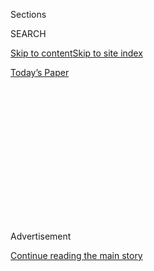 <div id="app">

<div>

<div>

<div>

<div class="NYTAppHideMasthead css-1q2w90k e1suatyy0">

<div class="section css-ui9rw0 e1suatyy2">

<div class="css-eph4ug er09x8g0">

<div class="css-6n7j50">

</div>

<span class="css-1dv1kvn">Sections</span>

<div class="css-10488qs">

<span class="css-1dv1kvn">SEARCH</span>

</div>

[Skip to content](#site-content)[Skip to site
index](#site-index)

</div>

<div class="css-10698na e1huz5gh0">

</div>

</div>

<div id="masthead-bar-one" class="section hasLinks css-15hmgas e1csuq9d3">

<div class="css-uqyvli e1csuq9d0">

</div>

<div class="css-1uqjmks e1csuq9d1">

</div>

<div class="css-9e9ivx">

[](https://myaccount.nytimes3xbfgragh.onion/auth/login?response_type=cookie&client_id=vi)

</div>

<div class="css-1bvtpon e1csuq9d2">

[Today’s
Paper](https://www.nytimes3xbfgragh.onion/section/todayspaper)

</div>

</div>

</div>

</div>

<div data-aria-hidden="false">

<div id="site-content" data-role="main">

<div>

<div class="css-1aor85t" style="opacity:0.000000001;z-index:-1;visibility:hidden">

<div class="css-1hqnpie">

<div class="css-epjblv">

<span class="css-100wwgy">Derrick Adams Can Make Art Out of Anything
(Even Rubber
Gloves)</span>

</div>

<div class="css-k008qs">

<div class="css-o5pzib">

<span class="css-18z7m18"></span>

<div>

</div>

</div>

<span class="css-1n6z4y">https://nyti.ms/33jQuNJ</span>

<div class="css-1705lsu">

<div class="css-4xjgmj">

<div class="css-4skfbu" data-role="toolbar" data-aria-label="Social Media Share buttons, Save button, and Comments Panel with current comment count" data-testid="share-tools">

  - 
  - 
  - 
  - 
    
    <div class="css-6n7j50">
    
    </div>

  - 

</div>

</div>

</div>

</div>

</div>

</div>

<div class="css-13pd83m">

</div>

<div id="top-wrapper" class="css-1sy8kpn">

<div id="top-slug" class="css-l9onyx">

Advertisement

</div>

[Continue reading the main
story](#after-top)

<div class="ad top-wrapper" style="text-align:center;height:100%;display:block;min-height:250px">

<div id="top" class="place-ad" data-position="top" data-size-key="top">

</div>

</div>

<div id="after-top">

</div>

</div>

<div>

<div id="sponsor-wrapper" class="css-1hyfx7x">

<div id="sponsor-slug" class="css-19vbshk">

Supported by

</div>

[Continue reading the main
story](#after-sponsor)

<div id="sponsor" class="ad sponsor-wrapper" style="text-align:center;height:100%;display:block">

</div>

<div id="after-sponsor">

</div>

</div>

<div class="css-186x18t">

</div>

<div class="css-1vkm6nb ehdk2mb0">

# Derrick Adams Can Make Art Out of Anything (Even Rubber Gloves)

</div>

The artist takes our “Make T Something” challenge and creates a
sculpture in under one hour using some unexpected materials.

![<span class="css-1l9o2ey e13ogyst0">The artist accepts T’s challenge
to make an object in less than one hour with only a few select items —
including a copy of The New York
Times.</span><span class="css-cch8ym"><span class="css-1dv1kvn">Credit</span><span class="css-1nlbvxy e1z0qqy90" itemprop="copyrightHolder"><span class="css-1ly73wi e1tej78p0">Credit...</span><span>Scott
J.
Ross</span></span></span>](https://static01.graylady3jvrrxbe.onion/images/2019/10/16/t-magazine/16tmag-derrick-adams-02/16tmag-derrick-adams-02-videoSixteenByNineJumbo1600.png)

<div class="css-18e8msd">

<div class="css-vp77d3 epjyd6m0">

<div class="css-1baulvz">

By <span class="css-1baulvz last-byline" itemprop="name">Kat
Herriman</span>

</div>

</div>

  - Nov. 5,
    2019

  - 
    
    <div class="css-4xjgmj">
    
    <div class="css-d8bdto" data-role="toolbar" data-aria-label="Social Media Share buttons, Save button, and Comments Panel with current comment count" data-testid="share-tools">
    
      - 
      - 
      - 
      - 
        
        <div class="css-6n7j50">
        
        </div>
    
      - 
    
    </div>
    
    </div>

</div>

</div>

<div class="section meteredContent css-1r7ky0e" name="articleBody" itemprop="articleBody">

<div class="css-1fanzo5 StoryBodyCompanionColumn">

<div class="css-53u6y8">

Growing up in the ’90s, as television’s cultural monopoly gave way to
that of the early internet, the Baltimore-born artist Derrick Adams
processed the era’s evolving visual language in his sketchbook. What he
observed — the predominant whiteness of sitcoms and talk shows, the
exoticized depiction of people of color — left a permanent impression,
one that still inspires him to imagine his own alternative cultural
narratives. “My images come from things I want to see in the world,
portraits of blackness that have not yet had their moment,” he says of
his work. “What is the point of perpetuating, repeating, what is already
out there?”

Adams’s large-scale installations use painting, sculpture, performance
and photography to tell stories about the intricacies and politics of
domestic life and how it has been portrayed throughout history. For
instance, for “Sanctuary,” his 2018 show at the Museum of Arts and
Design in New York, the artist erected a miniature wooden highway in a
room whose walls were hung with collages of brick walls and abstract
shapes that evoked quickly glimpsed landscapes. The installation was the
result of his intensive research into “The Negro Motorist Green Book,” a
guide published between 1936 and 1967 that advised black travelers on
how to navigate through the Jim Crow South, and, like much of his work,
it offered new ways to understand seemingly familiar environments: the
home, the city, the screen, the South.

*\[*[*Sign up
here*](https://www.nytimes3xbfgragh.onion/newsletters/t-list?module=inline)
*for the T List newsletter, a weekly roundup of what T Magazine editors
are noticing and coveting now.\]*

</div>

</div>

<div class="css-1fanzo5 StoryBodyCompanionColumn">

<div class="css-53u6y8">

To coincide with his current exhibition, “[Where I’m
From,](http://www.bmoreart.com/events/derrick-adams-where-im-from)” at
Baltimore City Hall Gallery, we invited Adams to take part in our “Make
T Something” series, in which a person must create something in under
one hour using only a copy of The New York Times, some basic craft
supplies and one wild-card item of their choosing (for Adams, a box of
black disposable gloves). Presented with two different recent editions
of The Times, Adams selected the paper with a front-page story about the
aftermath of Hurricane Dorian in the Bahamas. “Usually when I’m working
in my studio, the art comes from my drawings and prolonged research, but
for this project it was about a gut reaction to something immediate,” he
says. The resulting mixed-media sculpture, “If Only Pompey Were Here To
Save Us,” is a tangle of wire and inflated black hands, surrounding an
image of a tragedy, that hints at the revisionist histories that Adams’s
work so often tackles.

“[Where I’m
From](http://www.bmoreart.com/events/derrick-adams-where-im-from)” is on
view at Baltimore City Hall Gallery, 100 N. Holliday Street, Baltimore,
through November 22.

</div>

</div>

<div>

</div>

</div>

<div>

</div>

<div>

</div>

<div>

</div>

<div>

<div id="bottom-wrapper" class="css-1ede5it">

<div id="bottom-slug" class="css-l9onyx">

Advertisement

</div>

[Continue reading the main
story](#after-bottom)

<div id="bottom" class="ad bottom-wrapper" style="text-align:center;height:100%;display:block;min-height:90px">

</div>

<div id="after-bottom">

</div>

</div>

</div>

</div>

</div>

## Site Index

<div>

</div>

## Site Information Navigation

  - [© <span>2020</span> <span>The New York Times
    Company</span>](https://help.nytimes3xbfgragh.onion/hc/en-us/articles/115014792127-Copyright-notice)

<!-- end list -->

  - [NYTCo](https://www.nytco.com/)
  - [Contact
    Us](https://help.nytimes3xbfgragh.onion/hc/en-us/articles/115015385887-Contact-Us)
  - [Work with us](https://www.nytco.com/careers/)
  - [Advertise](https://nytmediakit.com/)
  - [T Brand Studio](http://www.tbrandstudio.com/)
  - [Your Ad
    Choices](https://www.nytimes3xbfgragh.onion/privacy/cookie-policy#how-do-i-manage-trackers)
  - [Privacy](https://www.nytimes3xbfgragh.onion/privacy)
  - [Terms of
    Service](https://help.nytimes3xbfgragh.onion/hc/en-us/articles/115014893428-Terms-of-service)
  - [Terms of
    Sale](https://help.nytimes3xbfgragh.onion/hc/en-us/articles/115014893968-Terms-of-sale)
  - [Site
    Map](https://spiderbites.nytimes3xbfgragh.onion)
  - [Help](https://help.nytimes3xbfgragh.onion/hc/en-us)
  - [Subscriptions](https://www.nytimes3xbfgragh.onion/subscription?campaignId=37WXW)

</div>

</div>

</div>

</div>
